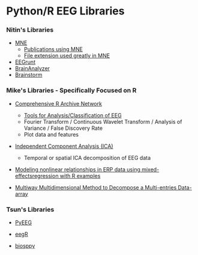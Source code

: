 # Python/R EEG Libraries

### Nitin's Libraries

 - [MNE](http://martinos.org/mne/stable/index.html)
    - [Publications using MNE](http://martinos.org/mne/stable/cited.html)
    - [File extension used greatly in MNE](http://fileinfo.com/extension/fif)
 - [EEGrunt](http://www.autodidacts.io/eegrunt-open-source-python-eeg-analysis-utilities/)
 - [BrainAnalyzer](http://www.brainproducts.com/downloads.php?kid=9)
 - [Brainstorm ](http://neuroimage.usc.edu/brainstorm/)
 
### Mike's Libraries - Specifically Focused on R

 - [Comprehensive R Archive Network](https://cran.r-project.org/)
    - [Tools for Analysis/Classification of EEG](https://cran.r-project.org/web/packages/eegAnalysis/)
    - Fourier Transform / Continuous Wavelet Transform / Analysis of Variance / False Discovery Rate
    - Plot data and features
 
- [Independent Component Analysis (ICA)](http://finzi.psych.upenn.edu/library/eegkit/html/eegica.html)
    - Temporal or spatial ICA decomposition of EEG data
 
- [Modeling nonlinear relationships in ERP data using mixed-effectsregression with R examples](http://onlinelibrary.wiley.com/doi/10.1111/psyp.12299/epdf)

- [Multiway Multidimensional Method to Decompose a Multi-entries Data-array](https://www.jstatsoft.org/article/view/v034i10)

### Tsun's Libraries

 - [PyEEG](http://pyeeg.sourceforge.net/)

 - [eegR](http://user2014.stat.ucla.edu/abstracts/talks/39_Toth.pdf)
 
 - [biosppy](https://pypi.python.org/pypi/biosppy/0.2.0)
